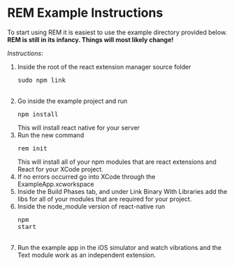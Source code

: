 REM Example Instructions
======

To start using REM it is easiest to use the example directory provided below.
**REM is still in its infancy. Things will most likely change!**

*Instructions*:<br />
1. Inside the root of the react extension manager source folder <pre>sudo npm link</pre> <br />
2. Go inside the example project and run <pre>npm install</pre> This will install react native for your server <br />
3. Run the new command <pre>rem init</pre> This will install all of your npm modules that are react extensions and React for your XCode project. <br />
4. If no errors occurred go into XCode through the ExampleApp.xcworkspace <br />
5. Inside the Build Phases tab, and under Link Binary With Libraries add the libs for all of your modules that are required for your project. <br />
6. Inside the node_module version of react-native run <pre>npm start</pre> <br />
7. Run the example app in the iOS simulator and watch vibrations and the Text module work as an independent extension. <br />
